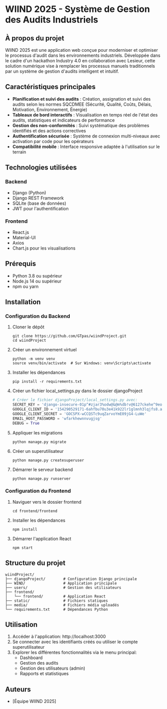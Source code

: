 # WIIND 2025 - Système de Gestion des Audits Industriels


## À propos du projet

WIIND 2025 est une application web conçue pour moderniser et optimiser le processus d'audit dans les environnements industriels. Développée dans le cadre d'un hackathon Industry 4.0 en collaboration avec Lesieur, cette solution numérique vise à remplacer les processus manuels traditionnels par un système de gestion d'audits intelligent et intuitif.

## Caractéristiques principales

- **Planification et suivi des audits** : Création, assignation et suivi des audits selon les normes SQCDMEE (Sécurité, Qualité, Coûts, Délais, Motivation, Environnement, Énergie)
- **Tableaux de bord interactifs** : Visualisation en temps réel de l'état des audits, statistiques et indicateurs de performance
- **Gestion des non-conformités** : Suivi systématique des problèmes identifiés et des actions correctives
- **Authentification sécurisée** : Système de connexion multi-niveaux avec activation par code pour les opérateurs
- **Compatibilité mobile** : Interface responsive adaptée à l'utilisation sur le terrain

## Technologies utilisées

### Backend
- Django (Python)
- Django REST Framework
- SQLite (base de données)
- JWT pour l'authentification

### Frontend
- React.js
- Material-UI
- Axios
- Chart.js pour les visualisations

## Prérequis

- Python 3.8 ou supérieur
- Node.js 14 ou supérieur
- npm ou yarn

## Installation

### Configuration du Backend

1. Cloner le dépôt
   ```
   git clone https://github.com/GTpas/wiindProject.git
   cd wiindProject
   ```

2. Créer un environnement virtuel
   ```
   python -m venv venv
   source venv/bin/activate  # Sur Windows: venv\Scripts\activate
   ```

3. Installer les dépendances
   ```
   pip install -r requirements.txt
   ```

4. Créer un fichier local_settings.py dans le dossier djangoProject
   ```python
   # Créer le fichier djangoProject/local_settings.py avec:
   SECRET_KEY = 'django-insecure-01p^#zjar3%odw@&@m%db!v@6127ckehe^9eos4w3hag1-wtg*'
   GOOGLE_CLIENT_ID = '154290529171-6ahfbu70u3e41k922lr1glmnh3lqjfs8.apps.googleusercontent.com'
   GOOGLE_CLIENT_SECRET = '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'
   EMAIL_HOST_PASSWORD = 'wfarkhewnnvugjsg'
   DEBUG = True
   ```

5. Appliquer les migrations
   ```
   python manage.py migrate
   ```

6. Créer un superutilisateur
   ```
   python manage.py createsuperuser
   ```

7. Démarrer le serveur backend
   ```
   python manage.py runserver
   ```

### Configuration du Frontend

1. Naviguer vers le dossier frontend
   ```
   cd frontend/frontend
   ```

2. Installer les dépendances
   ```
   npm install
   ```

3. Démarrer l'application React
   ```
   npm start
   ```

## Structure du projet

```
wiindProject/
├── djangoProject/        # Configuration Django principale
├── WIND/                 # Application principale 
├── users/                # Gestion des utilisateurs
├── frontend/            
│   └── frontend/         # Application React
├── static/               # Fichiers statiques
├── media/                # Fichiers média uploadés
└── requirements.txt      # Dépendances Python
```

## Utilisation

1. Accéder à l'application: http://localhost:3000
2. Se connecter avec les identifiants créés ou utiliser le compte superutilisateur
3. Explorer les différentes fonctionnalités via le menu principal:
   - Dashboard
   - Gestion des audits
   - Gestion des utilisateurs (admin)
   - Rapports et statistiques



## Auteurs

- [Équipe WIIND 2025]
